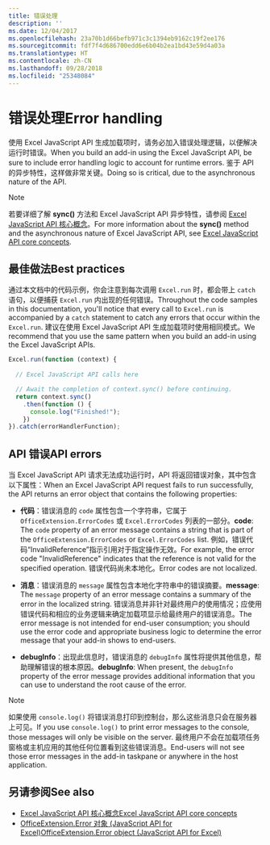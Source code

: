 ```yaml
---
title: 错误处理
description: ''
ms.date: 12/04/2017
ms.openlocfilehash: 23a70b1d66befb971c3c1394eb9162c19f2ee176
ms.sourcegitcommit: fdf7f4d686700edd6e6b04b2ea1bd43e59d4a03a
ms.translationtype: HT
ms.contentlocale: zh-CN
ms.lasthandoff: 09/28/2018
ms.locfileid: "25348084"
---
```

# <a name="error-handling"></a><span data-ttu-id="4a989-102">错误处理</span><span class="sxs-lookup"><span data-stu-id="4a989-102">Error handling</span></span>

<span data-ttu-id="4a989-103">使用 Excel JavaScript API 生成加载项时，请务必加入错误处理逻辑，以便解决运行时错误。</span><span class="sxs-lookup"><span data-stu-id="4a989-103">When you build an add-in using the Excel JavaScript API, be sure to include error handling logic to account for runtime errors.</span></span> <span data-ttu-id="4a989-104">鉴于 API 的异步特性，这样做非常关键。</span><span class="sxs-lookup"><span data-stu-id="4a989-104">Doing so is critical, due to the asynchronous nature of the API.</span></span>

> [!NOTE]
> <span data-ttu-id="4a989-105">若要详细了解 **sync()** 方法和 Excel JavaScript API 异步特性，请参阅 [Excel JavaScript API 核心概念](excel-add-ins-core-concepts.md)。</span><span class="sxs-lookup"><span data-stu-id="4a989-105">For more information about the **sync()** method and the asynchronous nature of Excel JavaScript API, see [Excel JavaScript API core concepts](excel-add-ins-core-concepts.md).</span></span>

## <a name="best-practices"></a><span data-ttu-id="4a989-106">最佳做法</span><span class="sxs-lookup"><span data-stu-id="4a989-106">Best practices</span></span>

<span data-ttu-id="4a989-107">通过本文档中的代码示例，你会注意到每次调用 `Excel.run` 时，都会带上 `catch` 语句，以便捕获 `Excel.run` 内出现的任何错误。</span><span class="sxs-lookup"><span data-stu-id="4a989-107">Throughout the code samples in this documentation, you'll notice that every call to `Excel.run` is accompanied by a `catch` statement to catch any errors that occur within the `Excel.run`.</span></span> <span data-ttu-id="4a989-108">建议在使用 Excel JavaScript API 生成加载项时使用相同模式。</span><span class="sxs-lookup"><span data-stu-id="4a989-108">We recommend that you use the same pattern when you build an add-in using the Excel JavaScript APIs.</span></span>

```js
Excel.run(function (context) { 
  
  // Excel JavaScript API calls here

  // Await the completion of context.sync() before continuing.
  return context.sync()
    .then(function () {
      console.log("Finished!");
    })
}).catch(errorHandlerFunction);     
```

## <a name="api-errors"></a><span data-ttu-id="4a989-109">API 错误</span><span class="sxs-lookup"><span data-stu-id="4a989-109">API errors</span></span> 

<span data-ttu-id="4a989-110">当 Excel JavaScript API 请求无法成功运行时，API 将返回错误对象，其中包含以下属性：</span><span class="sxs-lookup"><span data-stu-id="4a989-110">When an Excel JavaScript API request fails to run successfully, the API returns an error object that contains the following properties:</span></span> 

- <span data-ttu-id="4a989-111">**代码**：错误消息的 `code` 属性包含一个字符串，它属于 `OfficeExtension.ErrorCodes` 或 `Excel.ErrorCodes` 列表的一部分。</span><span class="sxs-lookup"><span data-stu-id="4a989-111">**code**:  The `code` property of an error message contains a string that is part of the `OfficeExtension.ErrorCodes` or `Excel.ErrorCodes` list.</span></span> <span data-ttu-id="4a989-112">例如，错误代码“InvalidReference”指示引用对于指定操作无效。</span><span class="sxs-lookup"><span data-stu-id="4a989-112">For example, the error code "InvalidReference" indicates that the reference is not valid for the specified operation.</span></span> <span data-ttu-id="4a989-113">错误代码尚未本地化。</span><span class="sxs-lookup"><span data-stu-id="4a989-113">Error codes are not localized.</span></span> 

- <span data-ttu-id="4a989-114">**消息**：错误消息的 `message` 属性包含本地化字符串中的错误摘要。</span><span class="sxs-lookup"><span data-stu-id="4a989-114">**message**: The `message` property of an error message contains a summary of the error in the localized string.</span></span> <span data-ttu-id="4a989-115">错误消息并非针对最终用户的使用情况；应使用错误代码和相应的业务逻辑来确定加载项显示给最终用户的错误消息。</span><span class="sxs-lookup"><span data-stu-id="4a989-115">The error message is not intended for end-user consumption; you should use the error code and appropriate business logic to determine the error message that your add-in shows to end-users.</span></span>

- <span data-ttu-id="4a989-116">**debugInfo**：出现此信息时，错误消息的 `debugInfo` 属性将提供其他信息，帮助理解错误的根本原因。</span><span class="sxs-lookup"><span data-stu-id="4a989-116">**debugInfo**: When present, the `debugInfo` property of the error message provides additional information that you can use to understand the root cause of the error.</span></span> 

> [!NOTE]
> <span data-ttu-id="4a989-117">如果使用 `console.log()` 将错误消息打印到控制台，那么这些消息只会在服务器上可见。</span><span class="sxs-lookup"><span data-stu-id="4a989-117">If you use `console.log()` to print error messages to the console, those messages will only be visible on the server.</span></span> <span data-ttu-id="4a989-118">最终用户不会在加载项任务窗格或主机应用的其他任何位置看到这些错误消息。</span><span class="sxs-lookup"><span data-stu-id="4a989-118">End-users will not see those error messages in the add-in taskpane or anywhere in the host application.</span></span>

## <a name="see-also"></a><span data-ttu-id="4a989-119">另请参阅</span><span class="sxs-lookup"><span data-stu-id="4a989-119">See also</span></span>

- [<span data-ttu-id="4a989-120">Excel JavaScript API 核心概念</span><span class="sxs-lookup"><span data-stu-id="4a989-120">Excel JavaScript API core concepts</span></span>](excel-add-ins-core-concepts.md)
- [<span data-ttu-id="4a989-121">OfficeExtension.Error 对象 (JavaScript API for Excel)</span><span class="sxs-lookup"><span data-stu-id="4a989-121">OfficeExtension.Error object (JavaScript API for Excel)</span></span>](https://docs.microsoft.com/javascript/api/office/officeextension.error?view=office-js)
